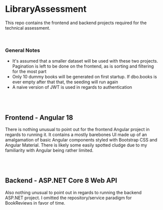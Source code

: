 # LibraryAssessment
This repo contains the frontend and backend projects required for the technical assessment.

<br/>

### General Notes
- It's assumed that a smaller dataset will be used with these two projects. Pagination is left to be done on the frontend, as is sorting and filtering for the most part
- Only 10 dummy books will be generated on first startup. If dbo.books is ever empty after that that, the seeding will run again
- A naive version of JWT is used in regards to authentication

<br/><br/>

## Frontend - Angular 18
There is nothing unusual to point out for the frontend Angular project in regards to running it. It contains a mostly barebones UI made up of an amalgamation of basic Angular components styled with Bootstrap CSS and Angular Material. There is likely some easily spotted cludge due to my familiarity with Angular being rather limited.

<br/><br/>

## Backend - ASP.NET Core 8 Web API
Also nothing unusual to point out in regards to running the backend ASP.NET project. I omitted the repository/service paradigm for BookReviews in favor of time.
